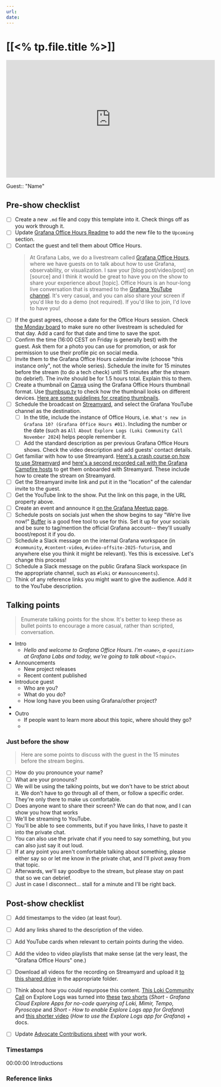 ```yaml
---
url:
date: 
---
```

# [[<% tp.file.title %>]]

<iframe width="560" height="315" src="https://www.youtube.com/embed/" title="YouTube video player" frameborder="0" allow="accelerometer; autoplay; clipboard-write; encrypted-media; gyroscope; picture-in-picture" allowfullscreen></iframe>

Guest:: "Name"

## Pre-show checklist

- [ ] Create a new `.md` file and copy this template into it. Check things off as you work through it.
- [ ] Update [Grafana Office Hours Readme](projects/Grafana%20Office%20Hours/Grafana%20Office%20Hours%20Readme.md) to add the new file to the `Upcoming` section.
- [ ] Contact the guest and tell them about Office Hours.
	> At Grafana Labs, we do a livestream called [Grafana Office Hours](https://www.youtube.com/watch?v=uk7NoagbJ28&list=PLDGkOdUX1Ujrrse-cdj20RRah9hyHdxBu), where we have guests on to talk about how to use Grafana, observability, or visualization. I saw your [blog post/video/post] on [source] and I think it would be great to have you on the show to share your experience about [topic].
	Office Hours is an hour-long live conversation that is streamed to the [Grafana YouTube channel](https://youtube.com/@grafana). It's very casual, and you can also share your screen if you'd like to do a demo (not required). If you'd like to join, I'd love to have you! 
- [ ] If the guest agrees, choose a date for the Office Hours session. Check [the Monday board](https://grafana-labs.monday.com/boards/5724430500) to make sure no other livestream is scheduled for that day. Add a card for that date and time to save the spot.
- [ ] Confirm the time (16:00 CEST on Friday is generally best) with the guest. Ask them for a photo you can use for promotion, or ask for permission to use their profile pic on social media.
- [ ] Invite them to the Grafana Office Hours calendar invite (choose "this instance only", not the whole series). Schedule the invite for 15 minutes before the stream (to do a tech check) until 15 minutes after the stream (to debrief). The invite should be for 1.5 hours total. Explain this to them.
- [ ] Create a thumbnail on [Canva](https://canva.com) using the Grafana Office Hours thumbnail format. Use [thumbsup.tv](https://thumbsup.tv) to check how the thumbnail looks on different devices. [Here are some guidelines for creating thumbnails](https://notes.nicolevanderhoeven.com/Create+engaging+thumbnails).
- [ ] Schedule the broadcast on [Streamyard](https://streamyard.com), and select the Grafana YouTube channel as the destination.
	- [ ] In the title, include the instance of Office Hours, i.e. `What's new in Grafana 10? (Grafana Office Hours #01)`. Including the number or the date (such as `All About Explore Logs (Loki Community Call November 2024`) helps people remember it.
	- [ ] Add the standard description as per previous Grafana Office Hours shows. Check the video description and add guests' contact details.
- [ ] Get familiar with how to use Streamyard. [Here's a crash course on how to use Streamyard](https://drive.google.com/file/d/1hb8FeoO88zinZu638MfnBwGctyspgfm0/view?usp=drive_link) and [here's a second recorded call with the Grafana Campfire hosts](https://drive.google.com/file/d/1hdX4SvDM67KRwGkzA6HWEETK1-gy8iUk/view?usp=drive_link) to get them onboarded with Streamyard. These include how to create the stream on Streamyard.
- [ ] Get the Streamyard invite link and put it in the "location" of the calendar invite to the guest.
- [ ] Get the YouTube link to the show. Put the link on this page, in the URL property above.
- [ ] Create an event and announce it [on the Grafana Meetup page](https://www.meetup.com/grafana-friends-virtual-meetup-group/).
- [ ] Schedule posts on socials just when the show begins to say "We're live now!" [Buffer](https://buffer.com/) is a good free tool to use for this. Set it up for your socials and be sure to tag/mention the official Grafana account-- they'll usually boost/repost it if you do.
- [ ] Schedule a Slack message on the internal Grafana workspace (in `#community`, `#content-video`, `#video-offsite-2025-futurism`, and anywhere else you think it might be relevant). Yes this is excessive. Let's change this process!
- [ ] Schedule a Slack message on the public Grafana Slack workspace (in the appropriate channel, such as `#loki` or `#announcements`).
- [ ] Think of any reference links you might want to give the audience. Add it to the YouTube description.

## Talking points

> Enumerate talking points for the show. It's better to keep these as bullet points to encourage a more casual, rather than scripted, conversation.

- Intro
	- *Hello and welcome to Grafana Office Hours. I'm `<name>`, a `<position>` at Grafana Labs and today, we're going to talk about `<topic>`.*
- Announcements
	- New project releases
	- Recent content published
- Introduce guest
	- Who are you?
	- What do you do?
	- How long have you been using Grafana/other project?
- 
- Outro
	- If people want to learn more about this topic, where should they go?
	- 

### Just before the show

> Here are some points to discuss with the guest in the 15 minutes before the stream begins.

- [ ] How do you pronounce your name?
- [ ] What are your pronouns?
- [ ] We will be using the talking points, but we don't have to be strict about it. We don't have to go through all of them, or follow a specific order. They're only there to make us comfortable.
- [ ] Does anyone want to share their screen? We can do that now, and I can show you how that works
- [ ] We'll be streaming to YouTube.
- [ ] You'll be able to see comments, but if you have links, I have to paste it into the private chat.
- [ ] You can also use the private chat if you need to say something, but you can also just say it out loud.
- [ ] If at any point you aren't comfortable talking about something, please either say so or let me know in the private chat, and I'll pivot away from that topic.
- [ ] Afterwards, we'll say goodbye to the stream, but please stay on past that so we can debrief.
- [ ] Just in case I disconnect... stall for a minute and I'll be right back.

## Post-show checklist

- [ ] Add timestamps to the video (at least four).
- [ ] Add any links shared to the description of the video.
- [ ] Add YouTube cards when relevant to certain points during the video.
- [ ] Add the video to video playlists that make sense (at the very least, the "Grafana Office Hours" one.)
- [ ] Download all videos for the recording on Streamyard and upload it [to this shared drive](https://drive.google.com/drive/folders/1sLnnYzmphet7K7QwogcZrYDI-Re07HS4) in the appropriate folder.
- [ ] Think about how you could repurpose this content. [This Loki Community Call](https://youtube.com/live/XJMQbEuBeMc) on Explore Logs was turned into [these](https://youtube.com/shorts/6RfI5UeJo08) [two shorts](https://youtube.com/shorts/jx1DATkGIz4) (*Short - Grafana Cloud Explore Apps for no-code querying of Loki, Mimir, Tempo, Pyroscope* and *Short - How to enable Explore Logs app for Grafana*) and [this shorter video](https://youtu.be/eXwE2vqLcyY) (*How to use the Explore Logs app for Grafana*) + docs.
- [ ] Update [Advocate Contributions sheet](https://docs.google.com/spreadsheets/d/1LataDRRX4DZy8VnCiBDXmynjmpOJdibM7ek_uvpim4Y/edit?gid=0#gid=0) with your work.



### Timestamps

00:00:00 Introductions


### Reference links

